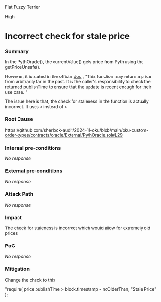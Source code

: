 Flat Fuzzy Terrier

High

# Incorrect check for stale price

### Summary

In the PythOracle(), the currentValue() gets price from Pyth using the getPriceUnsafe(). 

However, it is stated in the official [doc](https://api-reference.pyth.network/price-feeds/evm/getPriceUnsafe) , "This function may return a price from arbitrarily far in the past. It is the caller's responsibility to check the returned publishTime to ensure that the update is recent enough for their use case. "

The issue here is that, the check for staleness in the function is actually incorrect. It uses `<` instead of `>`


### Root Cause

https://github.com/sherlock-audit/2024-11-oku/blob/main/oku-custom-order-types/contracts/oracle/External/PythOracle.sol#L29

### Internal pre-conditions

_No response_

### External pre-conditions

_No response_

### Attack Path

_No response_

### Impact

The check for staleness is incorrect which would allow for extremely old prices

### PoC

_No response_

### Mitigation

Change the check to this 

"require(
    price.publishTime > block.timestamp - noOlderThan,
    "Stale Price"
);